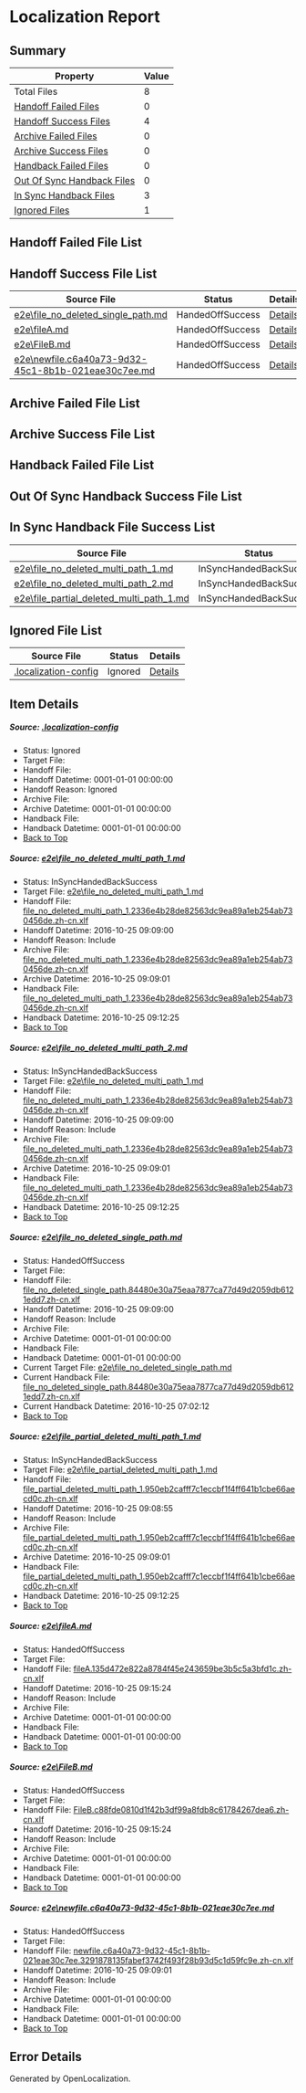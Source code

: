 # <a name='report-top'></a> Localization Report

## Summary
 Property | Value 
 -------- | ----- 
 Total Files | 8
[ Handoff Failed Files ](#handoff-failed-list)| 0
[ Handoff Success Files ](#handoff-success-list)| 4
[ Archive Failed Files ](#archive-failed-list)| 0
[ Archive Success Files ](#archive-success-list)| 0
[ Handback Failed Files ](#handback-failed-list)| 0
[ Out Of Sync Handback Files ](#outofsync-handback-success-list)| 0
[ In Sync Handback Files ](#insync-handback-success-list)| 3
[ Ignored Files ](#ignored-list)| 1

## <a name='handoff-failed-list'></a> Handoff Failed File List

## <a name='handoff-success-list'></a> Handoff Success File List
 Source File | Status | Details 
 ----------- | ------ | ------- 
 [e2e\file_no_deleted_single_path.md](https://github.com/OpenLocalizationTestOrg/ol-test0/blob/50e3c14a9aaef0406ddb6ce0ce1dd7a5597927dc/e2e/file_no_deleted_single_path.md) | HandedOffSuccess | [Details](#c53d4097a6e459aaf1eb6be17cc02f6a1aa735593)
 [e2e\fileA.md](https://github.com/OpenLocalizationTestOrg/ol-test0/blob/c9ea56dc204de896d7f20730808ded27f6596cdf/e2e/fileA.md) | HandedOffSuccess | [Details](#b59865c49334c6ef6b363deddd8cc43a1ff7e9945)
 [e2e\FileB.md](https://github.com/OpenLocalizationTestOrg/ol-test0/blob/394505f143fbfc0d682b7cfe194b7d1bb40b4af7/e2e/FileB.md) | HandedOffSuccess | [Details](#2c62874ffb830a8647f199c29e01acf58e27841f6)
 [e2e\newfile.c6a40a73-9d32-45c1-8b1b-021eae30c7ee.md](https://github.com/OpenLocalizationTestOrg/ol-test0/blob/50e3c14a9aaef0406ddb6ce0ce1dd7a5597927dc/e2e/newfile.c6a40a73-9d32-45c1-8b1b-021eae30c7ee.md) | HandedOffSuccess | [Details](#9c3b9b684711687d01565af08522e9ba80ff9cdd7)

## <a name='archive-failed-list'></a> Archive Failed File List

## <a name='archive-success-list'></a> Archive Success File List

## <a name='handback-failed-list'></a> Handback Failed File List

## <a name='outofsync-handback-success-list'></a> Out Of Sync Handback Success File List

## <a name='insync-handback-success-list'></a> In Sync Handback File Success List
 Source File | Status | Details 
 ----------- | ------ | ------- 
 [e2e\file_no_deleted_multi_path_1.md](https://github.com/OpenLocalizationTestOrg/ol-test0/blob/182e767794317d2650e827d77345f6201f939697/e2e/file_no_deleted_multi_path_1.md) | InSyncHandedBackSuccess | [Details](#c507e3fdc95e21da6b0bda3ddc7b6a0c7a55f62a1)
 [e2e\file_no_deleted_multi_path_2.md](https://github.com/OpenLocalizationTestOrg/ol-test0/blob/394505f143fbfc0d682b7cfe194b7d1bb40b4af7/e2e/file_no_deleted_multi_path_2.md) | InSyncHandedBackSuccess | [Details](#c507e3fdc95e21da6b0bda3ddc7b6a0c7a55f62a2)
 [e2e\file_partial_deleted_multi_path_1.md](https://github.com/OpenLocalizationTestOrg/ol-test0/blob/182e767794317d2650e827d77345f6201f939697/e2e/file_partial_deleted_multi_path_1.md) | InSyncHandedBackSuccess | [Details](#9a46f86c9c07fb0f4844e758fee8e31651cd6e2b4)

## <a name='ignored-list'></a> Ignored File List
 Source File | Status | Details 
 ----------- | ------ | ------- 
 [.localization-config](https://github.com/OpenLocalizationTestOrg/ol-test0/blob/394505f143fbfc0d682b7cfe194b7d1bb40b4af7/.localization-config) | Ignored | [Details](#8afb43a379cf809dced366613358e9d98401e6140)

## Item Details
##### <a name='8afb43a379cf809dced366613358e9d98401e6140'></a> Source: [.localization-config](https://github.com/OpenLocalizationTestOrg/ol-test0/blob/394505f143fbfc0d682b7cfe194b7d1bb40b4af7/.localization-config)
* Status: Ignored
* Target File: 
* Handoff File: 
* Handoff Datetime: 0001-01-01 00:00:00
* Handoff Reason: Ignored
* Archive File: 
* Archive Datetime: 0001-01-01 00:00:00
* Handback File: 
* Handback Datetime: 0001-01-01 00:00:00
* [Back to Top](#report-top)

##### <a name='c507e3fdc95e21da6b0bda3ddc7b6a0c7a55f62a1'></a> Source: [e2e\file_no_deleted_multi_path_1.md](https://github.com/OpenLocalizationTestOrg/ol-test0/blob/182e767794317d2650e827d77345f6201f939697/e2e/file_no_deleted_multi_path_1.md)
* Status: InSyncHandedBackSuccess
* Target File: [e2e\file_no_deleted_multi_path_1.md](https://github.com/OpenLocalizationTestOrg/ol-test0-zhcn/blob/8fcea938ed17f09339d04b1b257c6a016c850b49/e2e/file_no_deleted_multi_path_1.md)
* Handoff File: [file_no_deleted_multi_path_1.2336e4b28de82563dc9ea89a1eb254ab730456de.zh-cn.xlf](https://github.com/OpenLocalizationTestOrg/ol-test0-handoff/blob/85ff8b83b59cf62e14d2b32f70aecb0df5cee65a/ol-handoff/OpenLocalizationTestOrg/ol-test0-zhcn/shujia/ht/file_no_deleted_multi_path_1.2336e4b28de82563dc9ea89a1eb254ab730456de.zh-cn.xlf)
* Handoff Datetime: 2016-10-25 09:09:00
* Handoff Reason: Include
* Archive File: [file_no_deleted_multi_path_1.2336e4b28de82563dc9ea89a1eb254ab730456de.zh-cn.xlf](https://github.com/OpenLocalizationTestOrg/ol-test0-handoff/blob/8e7bc29278bbb092fcbec8bd6b1d71094f475c8a/ol-archive/OpenLocalizationTestOrg/ol-test0-zhcn/shujia/ht/file_no_deleted_multi_path_1.2336e4b28de82563dc9ea89a1eb254ab730456de.zh-cn.xlf)
* Archive Datetime: 2016-10-25 09:09:01
* Handback File: [file_no_deleted_multi_path_1.2336e4b28de82563dc9ea89a1eb254ab730456de.zh-cn.xlf](https://github.com/OpenLocalizationTestOrg/ol-test0-handback/blob/87c6f6ef2fdce96fd2c2dce671a979f99ff0a32d/ol-handback/OpenLocalizationTestOrg/ol-test0-zhcn/shujia/ht/file_no_deleted_multi_path_1.2336e4b28de82563dc9ea89a1eb254ab730456de.zh-cn.xlf)
* Handback Datetime: 2016-10-25 09:12:25
* [Back to Top](#report-top)

##### <a name='c507e3fdc95e21da6b0bda3ddc7b6a0c7a55f62a2'></a> Source: [e2e\file_no_deleted_multi_path_2.md](https://github.com/OpenLocalizationTestOrg/ol-test0/blob/394505f143fbfc0d682b7cfe194b7d1bb40b4af7/e2e/file_no_deleted_multi_path_2.md)
* Status: InSyncHandedBackSuccess
* Target File: [e2e\file_no_deleted_multi_path_1.md](https://github.com/OpenLocalizationTestOrg/ol-test0-zhcn/blob/8fcea938ed17f09339d04b1b257c6a016c850b49/e2e/file_no_deleted_multi_path_1.md)
* Handoff File: [file_no_deleted_multi_path_1.2336e4b28de82563dc9ea89a1eb254ab730456de.zh-cn.xlf](https://github.com/OpenLocalizationTestOrg/ol-test0-handoff/blob/85ff8b83b59cf62e14d2b32f70aecb0df5cee65a/ol-handoff/OpenLocalizationTestOrg/ol-test0-zhcn/shujia/ht/file_no_deleted_multi_path_1.2336e4b28de82563dc9ea89a1eb254ab730456de.zh-cn.xlf)
* Handoff Datetime: 2016-10-25 09:09:00
* Handoff Reason: Include
* Archive File: [file_no_deleted_multi_path_1.2336e4b28de82563dc9ea89a1eb254ab730456de.zh-cn.xlf](https://github.com/OpenLocalizationTestOrg/ol-test0-handoff/blob/8e7bc29278bbb092fcbec8bd6b1d71094f475c8a/ol-archive/OpenLocalizationTestOrg/ol-test0-zhcn/shujia/ht/file_no_deleted_multi_path_1.2336e4b28de82563dc9ea89a1eb254ab730456de.zh-cn.xlf)
* Archive Datetime: 2016-10-25 09:09:01
* Handback File: [file_no_deleted_multi_path_1.2336e4b28de82563dc9ea89a1eb254ab730456de.zh-cn.xlf](https://github.com/OpenLocalizationTestOrg/ol-test0-handback/blob/87c6f6ef2fdce96fd2c2dce671a979f99ff0a32d/ol-handback/OpenLocalizationTestOrg/ol-test0-zhcn/shujia/ht/file_no_deleted_multi_path_1.2336e4b28de82563dc9ea89a1eb254ab730456de.zh-cn.xlf)
* Handback Datetime: 2016-10-25 09:12:25
* [Back to Top](#report-top)

##### <a name='c53d4097a6e459aaf1eb6be17cc02f6a1aa735593'></a> Source: [e2e\file_no_deleted_single_path.md](https://github.com/OpenLocalizationTestOrg/ol-test0/blob/50e3c14a9aaef0406ddb6ce0ce1dd7a5597927dc/e2e/file_no_deleted_single_path.md)
* Status: HandedOffSuccess
* Target File: 
* Handoff File: [file_no_deleted_single_path.84480e30a75eaa7877ca77d49d2059db6121edd7.zh-cn.xlf](https://github.com/OpenLocalizationTestOrg/ol-test0-handoff/blob/85ff8b83b59cf62e14d2b32f70aecb0df5cee65a/ol-handoff/OpenLocalizationTestOrg/ol-test0-zhcn/shujia/ht/file_no_deleted_single_path.84480e30a75eaa7877ca77d49d2059db6121edd7.zh-cn.xlf)
* Handoff Datetime: 2016-10-25 09:09:00
* Handoff Reason: Include
* Archive File: 
* Archive Datetime: 0001-01-01 00:00:00
* Handback File: 
* Handback Datetime: 0001-01-01 00:00:00
* Current Target File: [e2e\file_no_deleted_single_path.md](https://github.com/OpenLocalizationTestOrg/ol-test0-zhcn/blob/b1c9e3ade8318c190505d38408bced62ea347be8/e2e/file_no_deleted_single_path.md)
* Current Handback File: [file_no_deleted_single_path.84480e30a75eaa7877ca77d49d2059db6121edd7.zh-cn.xlf](https://github.com/OpenLocalizationTestOrg/ol-test0-handback/blob/c0d1364784743faf6d390624d2a4ecacedbc519d/ol-handback/OpenLocalizationTestOrg/ol-test0-zhcn/shujia/mt/file_no_deleted_single_path.84480e30a75eaa7877ca77d49d2059db6121edd7.zh-cn.xlf)
* Current Handback Datetime: 2016-10-25 07:02:12
* [Back to Top](#report-top)

##### <a name='9a46f86c9c07fb0f4844e758fee8e31651cd6e2b4'></a> Source: [e2e\file_partial_deleted_multi_path_1.md](https://github.com/OpenLocalizationTestOrg/ol-test0/blob/182e767794317d2650e827d77345f6201f939697/e2e/file_partial_deleted_multi_path_1.md)
* Status: InSyncHandedBackSuccess
* Target File: [e2e\file_partial_deleted_multi_path_1.md](https://github.com/OpenLocalizationTestOrg/ol-test0-zhcn/blob/8fcea938ed17f09339d04b1b257c6a016c850b49/e2e/file_partial_deleted_multi_path_1.md)
* Handoff File: [file_partial_deleted_multi_path_1.950eb2cafff7c1eccbf1f4ff641b1cbe66aecd0c.zh-cn.xlf](https://github.com/OpenLocalizationTestOrg/ol-test0-handoff/blob/85ff8b83b59cf62e14d2b32f70aecb0df5cee65a/ol-handoff/OpenLocalizationTestOrg/ol-test0-zhcn/shujia/ht/file_partial_deleted_multi_path_1.950eb2cafff7c1eccbf1f4ff641b1cbe66aecd0c.zh-cn.xlf)
* Handoff Datetime: 2016-10-25 09:08:55
* Handoff Reason: Include
* Archive File: [file_partial_deleted_multi_path_1.950eb2cafff7c1eccbf1f4ff641b1cbe66aecd0c.zh-cn.xlf](https://github.com/OpenLocalizationTestOrg/ol-test0-handoff/blob/8e7bc29278bbb092fcbec8bd6b1d71094f475c8a/ol-archive/OpenLocalizationTestOrg/ol-test0-zhcn/shujia/ht/file_partial_deleted_multi_path_1.950eb2cafff7c1eccbf1f4ff641b1cbe66aecd0c.zh-cn.xlf)
* Archive Datetime: 2016-10-25 09:09:01
* Handback File: [file_partial_deleted_multi_path_1.950eb2cafff7c1eccbf1f4ff641b1cbe66aecd0c.zh-cn.xlf](https://github.com/OpenLocalizationTestOrg/ol-test0-handback/blob/87c6f6ef2fdce96fd2c2dce671a979f99ff0a32d/ol-handback/OpenLocalizationTestOrg/ol-test0-zhcn/shujia/ht/file_partial_deleted_multi_path_1.950eb2cafff7c1eccbf1f4ff641b1cbe66aecd0c.zh-cn.xlf)
* Handback Datetime: 2016-10-25 09:12:25
* [Back to Top](#report-top)

##### <a name='b59865c49334c6ef6b363deddd8cc43a1ff7e9945'></a> Source: [e2e\fileA.md](https://github.com/OpenLocalizationTestOrg/ol-test0/blob/c9ea56dc204de896d7f20730808ded27f6596cdf/e2e/fileA.md)
* Status: HandedOffSuccess
* Target File: 
* Handoff File: [fileA.135d472e822a8784f45e243659be3b5c5a3bfd1c.zh-cn.xlf](https://github.com/OpenLocalizationTestOrg/ol-test0-handoff/blob/29e22f8abf7e1ab558cf944833b7e65d83b564e9/ol-handoff/OpenLocalizationTestOrg/ol-test0-zhcn/shujia/ht/fileA.135d472e822a8784f45e243659be3b5c5a3bfd1c.zh-cn.xlf)
* Handoff Datetime: 2016-10-25 09:15:24
* Handoff Reason: Include
* Archive File: 
* Archive Datetime: 0001-01-01 00:00:00
* Handback File: 
* Handback Datetime: 0001-01-01 00:00:00
* [Back to Top](#report-top)

##### <a name='2c62874ffb830a8647f199c29e01acf58e27841f6'></a> Source: [e2e\FileB.md](https://github.com/OpenLocalizationTestOrg/ol-test0/blob/394505f143fbfc0d682b7cfe194b7d1bb40b4af7/e2e/FileB.md)
* Status: HandedOffSuccess
* Target File: 
* Handoff File: [FileB.c88fde0810d1f42b3df99a8fdb8c61784267dea6.zh-cn.xlf](https://github.com/OpenLocalizationTestOrg/ol-test0-handoff/blob/29e22f8abf7e1ab558cf944833b7e65d83b564e9/ol-handoff/OpenLocalizationTestOrg/ol-test0-zhcn/shujia/ht/FileB.c88fde0810d1f42b3df99a8fdb8c61784267dea6.zh-cn.xlf)
* Handoff Datetime: 2016-10-25 09:15:24
* Handoff Reason: Include
* Archive File: 
* Archive Datetime: 0001-01-01 00:00:00
* Handback File: 
* Handback Datetime: 0001-01-01 00:00:00
* [Back to Top](#report-top)

##### <a name='9c3b9b684711687d01565af08522e9ba80ff9cdd7'></a> Source: [e2e\newfile.c6a40a73-9d32-45c1-8b1b-021eae30c7ee.md](https://github.com/OpenLocalizationTestOrg/ol-test0/blob/50e3c14a9aaef0406ddb6ce0ce1dd7a5597927dc/e2e/newfile.c6a40a73-9d32-45c1-8b1b-021eae30c7ee.md)
* Status: HandedOffSuccess
* Target File: 
* Handoff File: [newfile.c6a40a73-9d32-45c1-8b1b-021eae30c7ee.3291878135fabef3742f493f28b93d5c1d59fc9e.zh-cn.xlf](https://github.com/OpenLocalizationTestOrg/ol-test0-handoff/blob/85ff8b83b59cf62e14d2b32f70aecb0df5cee65a/ol-handoff/OpenLocalizationTestOrg/ol-test0-zhcn/shujia/ht/newfile.c6a40a73-9d32-45c1-8b1b-021eae30c7ee.3291878135fabef3742f493f28b93d5c1d59fc9e.zh-cn.xlf)
* Handoff Datetime: 2016-10-25 09:09:01
* Handoff Reason: Include
* Archive File: 
* Archive Datetime: 0001-01-01 00:00:00
* Handback File: 
* Handback Datetime: 0001-01-01 00:00:00
* [Back to Top](#report-top)


## Error Details

Generated by OpenLocalization.
